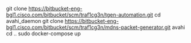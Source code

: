 git clone https://bitbucket-eng-bgl1.cisco.com/bitbucket/scm/traf1cg3n/tgen-automation.git
cd avahi_daemon
git clone https://bitbucket-eng-bgl1.cisco.com/bitbucket/scm/traf1cg3n/mdns-packet-generator.git avahi
cd ..
sudo docker-compose up
